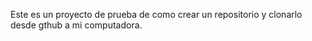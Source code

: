 Este es un proyecto de prueba de como crear un repositorio y clonarlo desde gthub a mi computadora.
